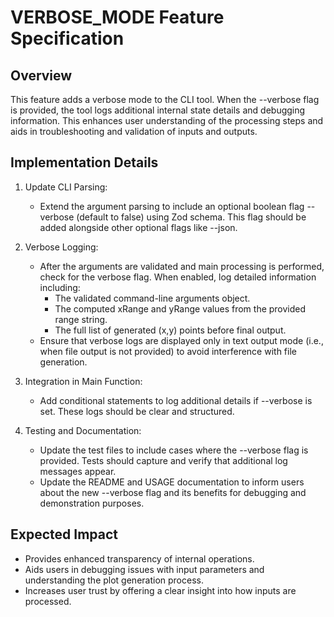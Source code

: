 # VERBOSE_MODE Feature Specification

## Overview
This feature adds a verbose mode to the CLI tool. When the --verbose flag is provided, the tool logs additional internal state details and debugging information. This enhances user understanding of the processing steps and aids in troubleshooting and validation of inputs and outputs.

## Implementation Details
1. Update CLI Parsing:
   - Extend the argument parsing to include an optional boolean flag --verbose (default to false) using Zod schema. This flag should be added alongside other optional flags like --json.

2. Verbose Logging:
   - After the arguments are validated and main processing is performed, check for the verbose flag. When enabled, log detailed information including:
     - The validated command-line arguments object.
     - The computed xRange and yRange values from the provided range string.
     - The full list of generated (x,y) points before final output.
   - Ensure that verbose logs are displayed only in text output mode (i.e., when file output is not provided) to avoid interference with file generation.

3. Integration in Main Function:
   - Add conditional statements to log additional details if --verbose is set. These logs should be clear and structured.

4. Testing and Documentation:
   - Update the test files to include cases where the --verbose flag is provided. Tests should capture and verify that additional log messages appear.
   - Update the README and USAGE documentation to inform users about the new --verbose flag and its benefits for debugging and demonstration purposes.

## Expected Impact
- Provides enhanced transparency of internal operations.
- Aids users in debugging issues with input parameters and understanding the plot generation process.
- Increases user trust by offering a clear insight into how inputs are processed.
